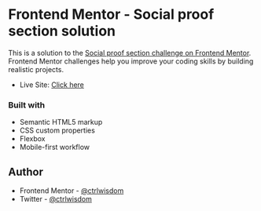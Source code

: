 # Frontend Mentor - Social proof section solution

This is a solution to the [Social proof section challenge on Frontend Mentor](https://www.frontendmentor.io/challenges/social-proof-section-6e0qTv_bA). Frontend Mentor challenges help you improve your coding skills by building realistic projects. 

- Live Site: [Click here](https://ctrlwisdom.github.io/frontendmentor-newbie-challenge/social-proof-section-master/index.html)


### Built with

- Semantic HTML5 markup
- CSS custom properties
- Flexbox
- Mobile-first workflow


## Author

- Frontend Mentor - [@ctrlwisdom](https://www.frontendmentor.io/profile/ctrlwisdom)
- Twitter - [@ctrlwisdom](https://www.twitter.com/ctrlwisdom)

